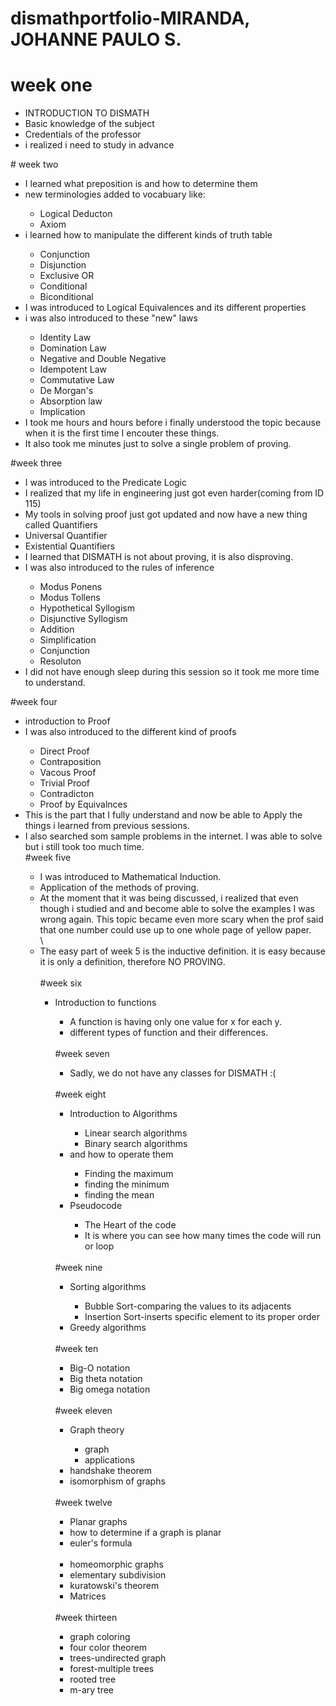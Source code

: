 # dismathportfolio-MIRANDA, JOHANNE PAULO S.
# week one
<ul><li> INTRODUCTION TO DISMATH </li>
<li> Basic knowledge of the subject</li>
<li> Credentials of the professor</li>
<li> i realized i need to study in advance</li>
</ul>
# week two
<ul>
<li>I learned what preposition is and how to determine them</li>
<li>new terminologies added to vocabuary like:</li>
<ul>
<li>Logical Deducton</li>
<li>Axiom</li>
</ul>
<li> i learned how to manipulate the different kinds of truth table</li>
<ul><li> Conjunction</li>
<li> Disjunction</li>
<li> Exclusive OR </li>
<li> Conditional</li>
<li> Biconditional</li>
</ul>
<li>I was introduced to Logical Equivalences and its different properties</li>
<li> i was also introduced to these "new" laws</li>
<ul>
<li>Identity Law</li>
<li>Domination Law</li>
<li>Negative and Double Negative</li>
<li>Idempotent Law</li>
<li>Commutative Law</li>
<li> De Morgan's</li>
<li>Absorption law</li>
<li>Implication</li>
</ul>
<li> I took me hours and hours before i finally understood the topic because when it is the first time I encouter these things.</li>
<li> It also took me minutes just to solve a single problem of proving.</li>
</ul>
#week three
<ul>
<li>I was introduced to the Predicate Logic</li>
<li>I realized that my life in engineering just got even harder(coming from ID 115)</li>
<li> My tools in solving proof just got updated and now have a new thing called Quantifiers</li>
<un>
<li> Universal Quantifier</li>
<li> Existential Quantifiers</li>
</un>
<li> I learned that DISMATH is not about proving, it is also disproving.</li>
<li> I was also introduced to the rules of inference</li>
<ul>
<li>Modus Ponens</li>
<li>Modus Tollens</li>
<li>Hypothetical Syllogism</li>
<li>Disjunctive Syllogism</li>
<li>Addition</li>
<li>Simplification</li>
<li>Conjunction</li>
<li>Resoluton</li>
</ul>
<li> I did not have enough sleep during this session so it took me more time to understand.</li>
</ul>
#week four
<ul>
<li>introduction to Proof</li>
<li>I was also introduced to the different kind of proofs</li>
<ul>
<li>Direct Proof</li>
<li>Contraposition</li>
<li>Vacous Proof</li>
<li>Trivial Proof</li>
<li>Contradicton</li>
<li>Proof by Equivalnces</li>
</ul>
<li> This is the part that I fully understand and now be able to Apply the things i learned from previous sessions.</li>
<li> I also searched som sample problems in the internet. I was able to solve but i still took too much time.</li>
#week five
<ul>
<li>I was introduced to Mathematical Induction.</li>
<li>Application of the methods of proving.</li>
<li>At the moment that it was being discussed, i realized that even though i studied and and become able to solve the examples I was wrong again. This topic became even more scary when the prof said that one number could use up to one whole page of yellow paper.</li>\
<li> The easy part of week 5 is the inductive definition. it is easy because it is only a definition, therefore NO PROVING.</li>
<br>
#week six
<ul>
<li>Introduction to functions</li>
<ul>
<li>A function is having only one value for x for each y.</li>
<li>different types of function and their differences.</li>
</ul>
<br>
#week seven
<ul>
<li>Sadly, we do not have any classes for DISMATH :(</li>
</ul>
<br>
#week eight
<ul>
<li>Introduction to Algorithms</li>
<ul>
<li>Linear search algorithms</li>
<li>Binary search algorithms</li>
</ul>
<li> and how to operate them</li>
<ul>
<li>Finding the maximum</li>
<li> finding the minimum</li>
<li>finding the mean</li>
</ul>
<li>Pseudocode</li>
<ul>
<li>The Heart of the code</li>
<li>It is where you can see how many times the code will run or loop</li>
</ul>
</ul>
<br>
#week nine
<ul>
<li>Sorting algorithms</li>
<ul>
<li>Bubble Sort-comparing the values to its adjacents</li>
<li>Insertion Sort-inserts specific element to its proper order</li>
</ul>
<li>Greedy algorithms</li>
</ul>
<br>
#week ten
<ul>
<li>Big-O notation</li>
<li>Big theta notation</li>
<li>Big omega notation</li>
</ul>
<br>
#week eleven
<ul>
<li>Graph theory</li>
<ul>
<li>graph</li>
<li>applications</li>
</ul>
<li>handshake theorem</li>
<li>isomorphism of graphs</li>
</ul>
<br>
#week twelve
<ul>
<li>Planar graphs</li>
<li>how to determine if a graph is planar</li>
<li>euler's formula</li>
<br>
<li>homeomorphic graphs</li>
<li>elementary subdivision</li>
<li>kuratowski's theorem</li>
<li>Matrices</li>
</ul>
<br>
#week thirteen
<ul>
<li>graph coloring</li>
<li>four color theorem</li>
<li>trees-undirected graph</li>
<li>forest-multiple trees</li>
<li>rooted tree</li>
<li>m-ary tree</li>
</ul>









